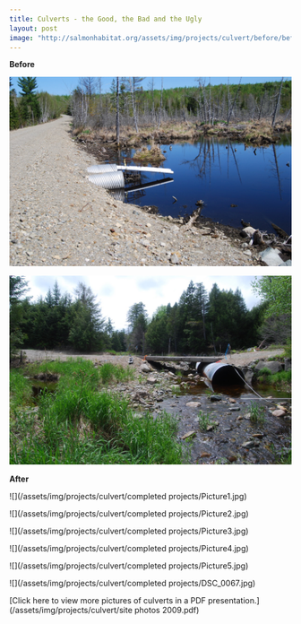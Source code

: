 ```yaml
---
title: Culverts - the Good, the Bad and the Ugly
layout: post
image: "http://salmonhabitat.org/assets/img/projects/culvert/before/before-2.jpg"
---
```

**Before**

![](/assets/img/projects/culvert/before/before-1.jpg)

![](/assets/img/projects/culvert/before/before-2.jpg)

**After**

![](/assets/img/projects/culvert/completed projects/Picture1.jpg)

![](/assets/img/projects/culvert/completed projects/Picture2.jpg)

![](/assets/img/projects/culvert/completed projects/Picture3.jpg)

![](/assets/img/projects/culvert/completed projects/Picture4.jpg)

![](/assets/img/projects/culvert/completed projects/Picture5.jpg)

![](/assets/img/projects/culvert/completed projects/DSC_0067.jpg)

[Click here to view more pictures of culverts in a PDF presentation.](/assets/img/projects/culvert/site photos 2009.pdf)
